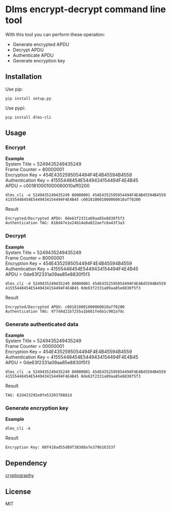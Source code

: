 # Dlms encrypt-decrypt command line tool
With this tool you can perform these operation:
- Generate encrypted APDU
- Decrypt APDU
- Authenticate APDU
- Generate encryption key

## Installation
Use pip:
```
pip install setup.py
```
Use pypi:
```
pip install dlms-cli
```
## Usage
### Encrypt
**Example**\
System Title = 5249435249435249\
Frame Counter = 80000001\
Encryption Key = 454E4352595054494F4E4B45594B4559\
Authentication Key = 41555448454E5449434154494F4E4B45\
APDU = c001810001000060010aff0200
```
dlms_cli -e 5249435249435249 80000001 454E4352595054494F4E4B45594B4559 41555448454E5449434154494F4E4B45 c001810001000060010aff0200
```
Result
```
Encrypted/Decrypted APDU: 0de63f2331a09aa85e8830f5f3
Authentication TAG: 610d47e1e24b14e8a022aefc6a43f3a3
```
### Decrypt
**Example**\
System Title = 5249435249435249\
Frame Counter = 80000001\
Encryption Key = 454E4352595054494F4E4B45594B4559\
Authentication Key = 41555448454E5449434154494F4E4B45\
APDU = 0de63f2331a09aa85e8830f5f3
```
dlms_cli -d 5249435249435249 80000001 454E4352595054494F4E4B45594B4559 41555448454E5449434154494F4E4B45 0de63f2331a09aa85e8830f5f3
```
Result
```
Encrypted/Decrypted APDU: c001810001000060010aff0200
Authentication TAG: 977d4d21b7255a1b681fe6b1c902a7dc
```

### Generate authenticated data
**Example**\
System Title = 5249435249435249\
Frame Counter = 00000001\
Encryption Key = 454E4352595054494F4E4B45594B4559\
Authentication Key = 41555448454E5449434154494F4E4B45\
APDU = 0de63f2331a09aa85e8830f5f3
```
dlms_cli -a 5249435249435249 00000001 454E4352595054494F4E4B45594B4559 41555448454E5449434154494F4E4B45 0de63f2331a09aa85e8830f5f3
```
Result
```
TAG: 62d423292e0fe5320370881d
```

### Generate encryption key
**Example**

```
dlms_cli -k
```
Result
```
Encryption Key: 08f418ad55d89f38388a7e379b16353f
```

## Dependency
[cryptography](https://github.com/pyca/cryptography)

## License
MIT